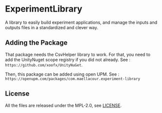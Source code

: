 # ExperimentLibrary

A library to easily build experiment applications, and manage the inputs and outputs files in a standardized and clever way.

## Adding the Package

That package needs the CsvHelper library to work.
For that, you need to add the UnityNuget scope registry if you did not already.
See : `https://github.com/xoofx/UnityNuGet`.

Then, this package can be added using open UPM. See : `https://openupm.com/packages/com.maellacour.experiment-library`

## License

All the files are released under the MPL-2.0, see [LICENSE](./LICENSE).
